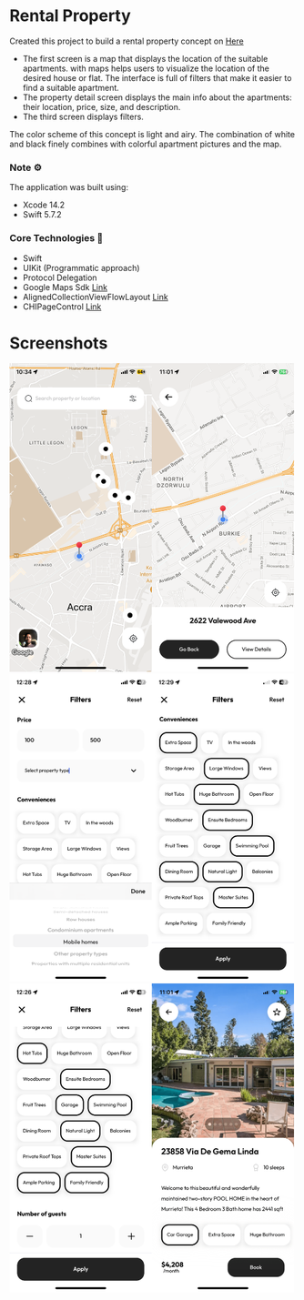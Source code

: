 # Rental Property

Created this project to build a rental property concept on [Here](https://dribbble.com/shots/18688887-Rental-Property-Finder-App)

* The first screen is a map that displays the location of the suitable apartments.  with maps helps users to visualize the location of the desired house or flat. The interface is full of filters that make it easier to find a suitable apartment.
* The property detail screen displays the main info about the apartments: their location, price, size, and description. 
* The third screen displays filters.

The color scheme of this concept is light and airy. The combination of white and black finely combines with colorful apartment pictures and the map.


### Note ⚙️
The application was built using: 
* Xcode 14.2
* Swift 5.7.2


### Core Technologies 📲
* Swift
* UIKit (Programmatic approach)
* Protocol Delegation
* Google Maps Sdk [Link](https://developers.google.com/maps/documentation/ios-sdk/overview)
* AlignedCollectionViewFlowLayout [Link](https://github.com/mischa-hildebrand/AlignedCollectionViewFlowLayout)
* CHIPageControl [Link](https://github.com/ChiliLabs/CHIPageControl)

# Screenshots
<img align='left' src="rental_property/App/Resources/Assets.xcassets/IMG_9212.imageset/IMG_9212.png"  width="250">
<img src="rental_property/App/Resources/Assets.xcassets/IMG_9217.imageset/IMG_9217.png"  width="250">

<img align='left' src="rental_property/App/Resources/Assets.xcassets/IMG_0359.imageset/IMG_0359.png"  width="250">
<img src="rental_property/App/Resources/Assets.xcassets/IMG_0360.imageset/IMG_0360.png"  width="250">

<img align='left' src="rental_property/App/Resources/Assets.xcassets/IMG_0357.imageset/IMG_0357.png"  width="250">
<img src="rental_property/App/Resources/Assets.xcassets/IMG_9218.imageset/IMG_9218.png"  width="250">
